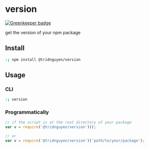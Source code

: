 # version

[![Greenkeeper badge](https://badges.greenkeeper.io/tnguyen14/version.svg)](https://greenkeeper.io/)

get the version of your npm package

## Install

```bash
:; npm install @tridnguyen/version
```

## Usage

### CLI

```bash
:; version
```

### Programmatically

```js
// if the script is at the root directory of your package
var v = require('@tridnguyen/version')();

// or
var v = require('@tridnguyen/version')('path/to/your/package');
```

